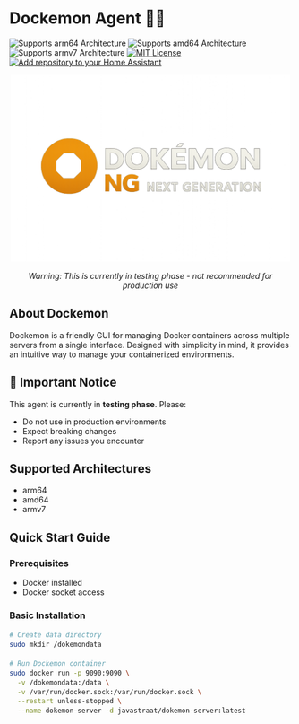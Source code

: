 # Dockemon Agent 🐳👾

![Supports arm64 Architecture][arm64-shield] 
![Supports amd64 Architecture][amd64-shield] 
![Supports armv7 Architecture][armv7-shield]
[![MIT License][mit]][mit-url]
[![Add repository to your Home Assistant][repository-badge]][repository-url]

[arm64-shield]: https://img.shields.io/badge/arm64-yes-green.svg
[amd64-shield]: https://img.shields.io/badge/amd64-yes-green.svg
[armv7-shield]: https://img.shields.io/badge/armv7-yes-green.svg
[repository-badge]: https://img.shields.io/badge/Add%20repository%20to%20my-Home%20Assistant-41BDF5?logo=home-assistant&style=for-the-badge
[repository-url]: https://my.home-assistant.io/redirect/supervisor_add_addon_repository/?repository_url=https%3A%2F%2Fgithub.com%2Fdokemon-ng%2Fhomeassistant-addons
[mit]: https://img.shields.io/badge/license-MIT-green
[mit-url]: https://opensource.org/licenses/MIT

<div align="center">
  <img alt="Dockemon Logo" src="https://raw.githubusercontent.com/dokemon-ng/.github/main/dokemon-logo.png" width="500">
  <p><em>Warning: This is currently in testing phase - not recommended for production use</em></p>
</div>

## About Dockemon

Dockemon is a friendly GUI for managing Docker containers across multiple servers from a single interface. Designed with simplicity in mind, it provides an intuitive way to manage your containerized environments.

## 🚧 Important Notice
This agent is currently in **testing phase**. Please:
- Do not use in production environments
- Expect breaking changes
- Report any issues you encounter

## Supported Architectures
- arm64
- amd64
- armv7

## Quick Start Guide

### Prerequisites
- Docker installed
- Docker socket access

### Basic Installation
```bash
# Create data directory
sudo mkdir /dokemondata

# Run Dockemon container
sudo docker run -p 9090:9090 \
  -v /dokemondata:/data \
  -v /var/run/docker.sock:/var/run/docker.sock \
  --restart unless-stopped \
  --name dokemon-server -d javastraat/dokemon-server:latest

